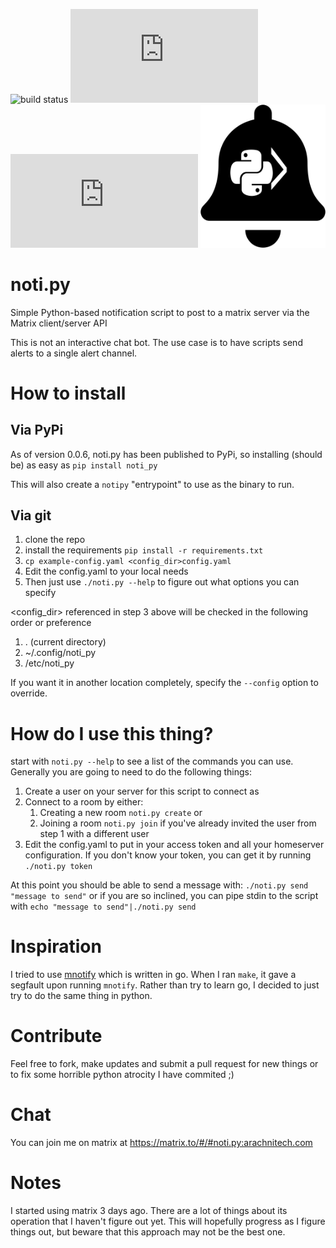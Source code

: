 ![build status](https://build.arachnitech.com/badges/noti.py.png) ![latest Release](https://img.shields.io/github/v/release/kellya/noti.py) ![Latest in dev](https://img.shields.io/github/v/tag/kellya/noti.py?label=latest%20%28dev%29)
<img src="https://raw.githubusercontent.com/kellya/notipy/master/images/notipy.svg" width="200">

# noti.py
Simple Python-based notification script to post to a matrix server via the Matrix client/server API

This is not an interactive chat bot.  The use case is to have scripts send alerts to a single alert channel.

# How to install
## Via PyPi
As of version 0.0.6, noti.py has been published to PyPi, so installing (should
be) as easy as
`pip install noti_py`

This will also create a `notipy` "entrypoint" to use as the binary to run.

## Via git
1.  clone the repo
2.  install the requirements `pip install -r requirements.txt`
3.  `cp example-config.yaml <config_dir>config.yaml`
4.  Edit the config.yaml to your local needs
5.  Then just use `./noti.py --help` to figure out what options you can specify

<config_dir> referenced in step 3 above will be checked in the following order
or preference
1. . (current directory)
2. ~/.config/noti_py
3. /etc/noti_py

If you want it in another location completely, specify the `--config` option to
override.

# How do I use this thing?
start with `noti.py --help` to see a list of the commands you can use.  Generally you are going to need to do the following things:

1. Create a user on your server for this script to connect as
2. Connect to a room by either:
    1. Creating a new room `noti.py create`
    or
    2. Joining a room `noti.py join` if you've already invited the user from step 1 with a different user
3.  Edit the config.yaml to put in your access token and all your homeserver configuration.  If you don't know your token, you can get it by running `./noti.py token`

At this point you should be able to send a message with: `./noti.py send "message to send"` or if you are so inclined, you can pipe stdin to the script with `echo "message to send"|./noti.py send`
# Inspiration
I tried to use [mnotify](https://matrix.org/docs/projects/client/mnotify) which is written in go.  When I ran `make`, it gave a segfault upon running `mnotify`.  Rather than try to learn go, I decided to just try to do the same thing in python.

# Contribute
Feel free to fork, make updates and submit a pull request for new things or to fix some horrible python atrocity I have commited ;)

# Chat
You can join me on matrix at https://matrix.to/#/#noti.py:arachnitech.com

# Notes
I started using matrix 3 days ago.  There are a lot of things about its operation that I haven't figure out yet.  This will hopefully progress as I figure things out, but beware that this approach may not be the best one.
